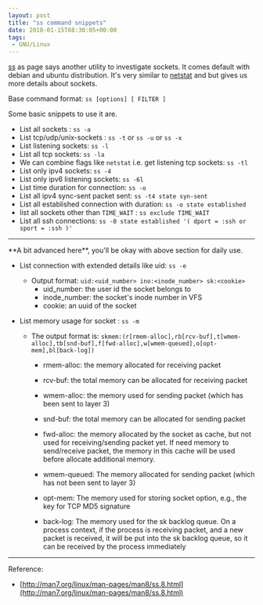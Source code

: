 ```yaml
---
layout: post
title: "ss command snippets"
date: 2018-01-15T08:30:05+00:00
tags:
 - GNU/Linux
---
```



[ss](http://man7.org/linux/man-pages/man8/ss.8.html) as page says another utility to investigate sockets. It comes default with debian and ubuntu distribution. It's very similar to [netstat](http://man7.org/linux/man-pages/man8/netstat.8.html) and but gives us more details about sockets.


Base command format: `ss [options] [ FILTER ]`

Some basic snippets to use it are.


* List all sockets : `ss -a`
* List tcp/udp/unix-sockets : `ss -t` or `ss -u` or `ss -x`
* List listening sockets: `ss -l`
* List all tcp sockets: `ss -la`
* We can combine flags like `netstat` i.e. get listening tcp sockets:  `ss -tl`
* List only ipv4 sockets: `ss -4`
* List only ipv6 listening sockets: `ss -6l`
* List time duration for connection: `ss -o`
* List all ipv4 sync-sent packet sent: `ss -t4 state syn-sent`
* List all established connection with duration: `ss -o state established`
* list all sockets other than `TIME_WAIT` : `ss exclude TIME_WAIT`
* List all ssh connections: `ss -0 state established '( dport = :ssh or sport = :ssh )'`

<hr/>
**A bit advanced here**, you'll be okay with above section for daily use.

* List connection with extended details like uid: `ss -e`
    * Output format: `uid:<uid_number> ino:<inode_number> sk:<cookie>`
        * uid_number: the user id the socket belongs to
        * inode_number: the socket's inode number in VFS
        * cookie:  an uuid of the socket

* List memory usage for socket :  `ss -m`
    * The output format is: `skmem:(r[rmem-alloc],rb[rcv-buf],t[wmem-alloc],tb[snd-buf],f[fwd-alloc],w[wmem-queued],o[opt-mem],bl[back-log])`

        * rmem-alloc: the memory allocated for receiving packet

        * rcv-buf: the total memory can be allocated for receiving packet

        * wmem-alloc: the memory used for sending packet (which has been sent
         to layer 3)

        * snd-buf: the total memory can be allocated for sending packet

        * fwd-alloc: the memory allocated by the socket as cache, but not
         used for receiving/sending packet yet. If need memory
         to send/receive packet, the memory in this cache will
         be used before allocate additional memory.

        * wmem-queued: The memory allocated for sending packet (which has not
         been sent to layer 3)

        * opt-mem: The memory used for storing socket option, e.g., the
         key for TCP MD5 signature

        * back-log: The memory used for the sk backlog queue. On a process
         context, if the process is receiving packet, and a new
         packet is received, it will be put into the sk backlog
         queue, so it can be received by the process immediately




---
Reference: 
* [http://man7.org/linux/man-pages/man8/ss.8.html](http://man7.org/linux/man-pages/man8/ss.8.html)
